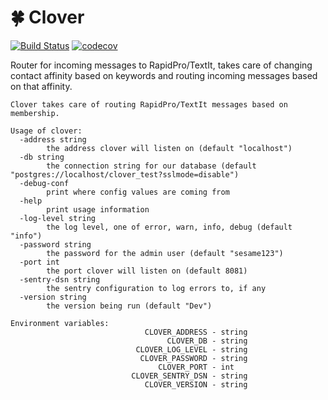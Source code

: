 # 🍀 Clover 

[![Build Status](https://github.com/nyaruka/rp-clover/workflows/CI/badge.svg)](https://github.com/nyaruka/rp-clover/actions?query=workflow%3ACI)
[![codecov](https://codecov.io/gh/nyaruka/rp-clover/branch/main/graph/badge.svg)](https://codecov.io/gh/nyaruka/rp-clover)

Router for incoming messages to RapidPro/TextIt, takes care of changing contact affinity based on keywords and routing 
incoming messages based on that affinity.

```
Clover takes care of routing RapidPro/TextIt messages based on membership.

Usage of clover:
  -address string
    	the address clover will listen on (default "localhost")
  -db string
    	the connection string for our database (default "postgres://localhost/clover_test?sslmode=disable")
  -debug-conf
    	print where config values are coming from
  -help
    	print usage information
  -log-level string
    	the log level, one of error, warn, info, debug (default "info")
  -password string
    	the password for the admin user (default "sesame123")
  -port int
    	the port clover will listen on (default 8081)
  -sentry-dsn string
    	the sentry configuration to log errors to, if any
  -version string
    	the version being run (default "Dev")

Environment variables:
                              CLOVER_ADDRESS - string
                                   CLOVER_DB - string
                            CLOVER_LOG_LEVEL - string
                             CLOVER_PASSWORD - string
                                 CLOVER_PORT - int
                           CLOVER_SENTRY_DSN - string
                              CLOVER_VERSION - string
```
